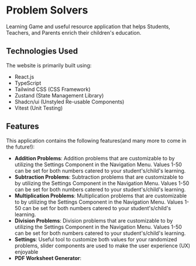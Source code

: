# Problem Solvers

Learning Game and useful resource application that helps Students, Teachers, and Parents enrich their children's education. 

## Technologies Used

The website is primarily built using:

- React.js
- TypeScript
- Tailwind CSS (CSS Framework)
- Zustand (State Management Library)
- Shadcn/ui (Unstyled Re-usable Components)
- Vitest (Unit Testing)

## Features

This application contains the following features(and many more to come in the future!):

- **Addition Problems**: Addition problems that are customizable to by utilizing the Settings Component in the Navigation Menu. Values 1-50 can be set for both numbers catered to your student's/child's learning.
- **Subtraction Problems**: Subtraction problems that are customizable to by utilizing the Settings Component in the Navigation Menu. Values 1-50 can be set for both numbers catered to your student's/child's learning.
- **Multiplication Problems**: Multiplication problems that are customizable to by utilizing the Settings Component in the Navigation Menu. Values 1-50 can be set for both numbers catered to your student's/child's learning.
- **Division Problems**: Division problems that are customizable to by utilizing the Settings Component in the Navigation Menu. Values 1-50 can be set for both numbers catered to your student's/child's learning.
- **Settings**: Useful tool to customize both values for your randomized problems, slider components are used to make the user experience (UX) enjoyable
- **PDF Worksheet Generator**:
